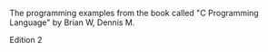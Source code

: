 The programming examples from the book called "C Programming Language" by Brian W, Dennis M.

Edition 2